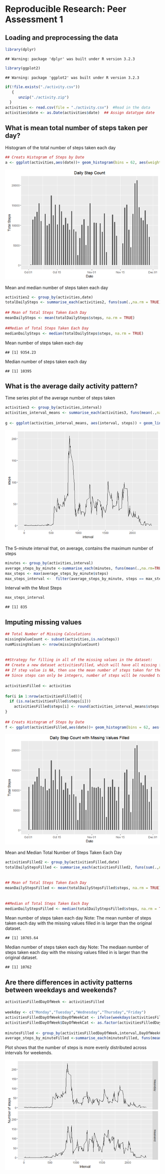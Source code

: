 # Reproducible Research: Peer Assessment 1


## Loading and preprocessing the data

```r
library(dplyr)
```

```
## Warning: package 'dplyr' was built under R version 3.2.3
```

```r
library(ggplot2)
```

```
## Warning: package 'ggplot2' was built under R version 3.2.3
```


```r
if(!file.exists("./activity.csv"))
   {
      unzip("./activity.zip")
  }
activities <- read.csv(file = "./activity.csv")  #Read in the data
activities$date <- as.Date(activities$date)  ## Assign datatype date
```


## What is mean total number of steps taken per day?

Histogram of the total number of steps taken each day

```r
## Creats Histogram of Steps by Date
a <- ggplot(activities,aes(date))+ geom_histogram(bins = 62, aes(weight = steps), binwidth = .5)+ylab("Total Steps") + xlab("Date")+ggtitle("Daily Step Count")
```


![](PA1_template_files/figure-html/unnamed-chunk-4-1.png)


Mean and median number of steps taken each day

```r
activities2 <- group_by(activities,date)
totalDailySteps <- summarise_each(activities2, funs(sum(.,na.rm = TRUE)), -interval)

## Mean of Total Steps Taken Each Day
meanDailySteps <- mean(totalDailySteps$steps, na.rm = TRUE)

##Median of Total Steps Taken Each Day
medianDailySteps <- median(totalDailySteps$steps, na.rm = TRUE)
```
Mean number of steps taken each day


```
## [1] 9354.23
```

Median number of steps taken each day

```
## [1] 10395
```



## What is the average daily activity pattern?

Time series plot of the average number of steps taken

```r
activities3 <- group_by(activities,interval)
activities_interval_means <- summarise_each(activities3, funs(mean(.,na.rm = TRUE)), -date)

g <- ggplot(activities_interval_means, aes(interval, steps)) + geom_line()
```


![](PA1_template_files/figure-html/unnamed-chunk-9-1.png)


The 5-minute interval that, on average, contains the maximum number of steps

```r
minutes <- group_by(activities,interval)
average_steps_by_minute <-summarise_each(minutes, funs(mean(.,na.rm=TRUE)),-date)
max_steps <- max(average_steps_by_minute$steps)
max_steps_interval <-  filter(average_steps_by_minute, steps == max_steps)$interval
```

Interval with the Most Steps


```r
max_steps_interval
```

```
## [1] 835
```




## Imputing missing values


```r
## Total Number of Missing Calculations
missingValueCount <- subset(activities,is.na(steps))
numMissingValues <- nrow(missingValueCount)


##Strategy for filling in all of the missing values in the dataset: 
## Create a new dataset activitiesFilled, which will have all missing filled in
## If step value is NA, then use the mean number of steps taken for the interval across all dates.
## Since steps can only be integers, number of steps will be rounded to 0 digits.

activitiesFilled <- activities

for(i in 1:nrow(activitiesFilled)){
  if (is.na(activitiesFilled$steps[i])) 
    activitiesFilled$steps[i] <- round(activities_interval_means$steps[activities_interval_means$interval == activitiesFilled$interval[i]], digits = 0)
}

## Creats Histogram of Steps by Date
f <- ggplot(activitiesFilled,aes(date))+ geom_histogram(bins = 62, aes(weight = steps), binwidth = .5)+ylab("Total Steps") + xlab("Date")+ggtitle("Daily Step Count with Missing Values Filled")
```
![](PA1_template_files/figure-html/unnamed-chunk-13-1.png)

Mean and Median Total Number of Steps Taken Each Day


```r
activitiesFilled2 <- group_by(activitiesFilled,date)
totalDailyStepsFilled <- summarise_each(activitiesFilled2, funs(sum(.,na.rm = TRUE)), -interval)


## Mean of Total Steps Taken Each Day
meanDailyStepsFilled <- mean(totalDailyStepsFilled$steps, na.rm = TRUE)


##Median of Total Steps Taken Each Day
medianDailyStepsFilled <- median(totalDailyStepsFilled$steps, na.rm = TRUE)
```

Mean number of steps taken each day
Note: The mean number of steps taken each day with the missing values filled in is larger than the original dataset.


```
## [1] 10765.64
```

Median number of steps taken each day
Note: The mediaan number of steps taken each day with the missing values filled in is larger than the original dataset.


```
## [1] 10762
```



## Are there differences in activity patterns between weekdays and weekends?


```r
activitiesFilledDayOfWeek <- activitiesFilled

weekday <- c("Monday","Tuesday","Wednesday","Thursday","Friday")
activitiesFilledDayOfWeek$DayOfWeekCat <- ifelse(weekdays(activitiesFilledDayOfWeek$date) %in% weekday,"Weekday","Weekend")
activitiesFilledDayOfWeek$DayOfWeekCat <- as.factor(activitiesFilledDayOfWeek$DayOfWeekCat)

minutesFilled <- group_by(activitiesFilledDayOfWeek,interval,DayOfWeekCat)
average_steps_by_minuteFilled <-summarise_each(minutesFilled, funs(mean(.,na.rm=TRUE)),-date)
```

Plot shows that the number of steps is more evenly distributed across intervals for weekends.

![](PA1_template_files/figure-html/unnamed-chunk-18-1.png)

